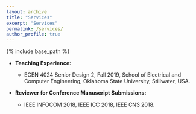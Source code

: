 ```yaml
---
layout: archive
title: "Services"
excerpt: "Services"
permalink: /services/
author_profile: true
---
```


{% include base_path %}

* <b>Teaching Experience:</b>
  * ECEN 4024 Senior Design 2, Fall 2019, School of Electrical and Computer Engineering, Oklahoma State University, Stillwater, USA.

* <b>Reviewer for Conference Manuscript Submissions:</b> 
  * IEEE INFOCOM 2018, IEEE ICC 2018, IEEE CNS 2018.
  
